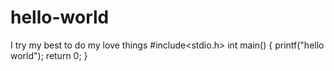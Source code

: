 # hello-world
I try my best to do my love things
#include<stdio.h>
int main()
{
printf("hello world");
return 0;
}

